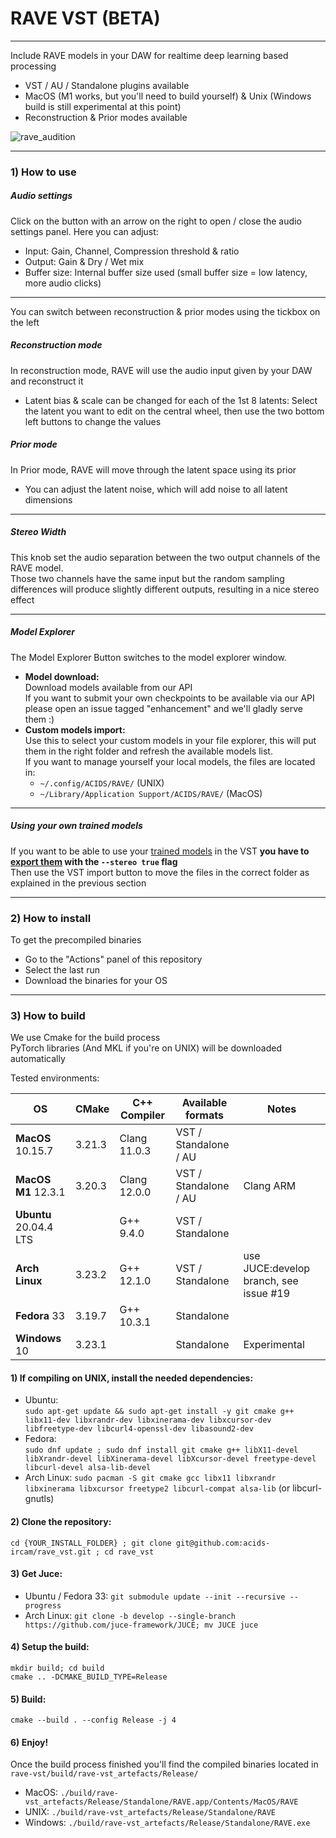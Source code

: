 # RAVE VST (BETA)
-----
Include RAVE models in your DAW for realtime deep learning based processing

- VST / AU / Standalone plugins available
- MacOS (M1 works, but you'll need to build yourself) & Unix (Windows build is still experimental at this point)
- Reconstruction & Prior modes available

![rave_audition](assets/rave_screenshot_audio_panel.png)

-----
### 1) How to use
##### Audio settings
Click on the button with an arrow on the right to open / close the audio settings panel. Here you can adjust:
  - Input: Gain, Channel, Compression threshold & ratio
  - Output: Gain & Dry / Wet mix
  - Buffer size: Internal buffer size used (small buffer size = low latency, more audio clicks)

-----
You can switch between reconstruction & prior modes using the tickbox on the left
##### Reconstruction mode
In reconstruction mode, RAVE will use the audio input given by your DAW and reconstruct it
- Latent bias & scale can be changed for each of the 1st 8 latents: Select the latent you want to edit on the central wheel, then use the two bottom left buttons to change the values

##### Prior mode
In Prior mode, RAVE will move through the latent space using its prior
- You can adjust the latent noise, which will add noise to all latent dimensions

-----
##### Stereo Width
This knob set the audio separation between the two output channels of the RAVE model.  
Those two channels have the same input but the random sampling differences will produce slightly different outputs, resulting in a nice stereo effect

-----
##### Model Explorer
The Model Explorer Button switches to the model explorer window.   
- **Model download:**  
Download models available from our API  
If you want to submit your own checkpoints to be available via our API please open an issue tagged "enhancement" and we'll gladly serve them :)
- **Custom models import:**  
Use this to select your custom models in your file explorer, this will put them in the right folder and refresh the available models list.  
If you want to manage yourself your local models, the files are located in:
  - ``~/.config/ACIDS/RAVE/`` (UNIX)
  - ``~/Library/Application Support/ACIDS/RAVE/`` (MacOS)

-----
##### Using your own trained models  
If you want to be able to use your [trained models](https://github.com/acids-ircam/RAVE) in the VST **you have to [export them](https://github.com/acids-ircam/RAVE/blob/master/export_rave.py#L21) with the ``--stereo true`` flag**  
Then use the VST import button to move the files in the correct folder as explained in the previous section

-----
### 2) How to install
To get the precompiled binaries
- Go to the "Actions" panel of this repository
- Select the last run
- Download the binaries for your OS

-----
### 3) How to build
We use Cmake for the build process  
PyTorch libraries (And MKL if you're on UNIX) will be downloaded automatically  

Tested environments:

| OS                     | CMake  | C++ Compiler | Available formats     | Notes                                  |
|------------------------|--------|--------------|-----------------------|----------------------------------------|
| **MacOS** 10.15.7      | 3.21.3 | Clang 11.0.3 | VST / Standalone / AU |                                        |
| **MacOS M1** 12.3.1    | 3.20.3 | Clang 12.0.0 | VST / Standalone / AU | Clang ARM                              |
| **Ubuntu** 20.04.4 LTS |        | G++ 9.4.0    | VST / Standalone      |                                        |
| **Arch Linux**         | 3.23.2 | G++ 12.1.0   | VST / Standalone      | use JUCE:develop branch, see issue #19 |
| **Fedora** 33          | 3.19.7 | G++ 10.3.1   | Standalone            |                                        |
| **Windows** 10         | 3.23.1 |              | Standalone            | Experimental                           |


#### 1) If compiling on UNIX, install the needed dependencies:
- Ubuntu:  
`sudo apt-get update && sudo apt-get install -y git cmake g++ libx11-dev libxrandr-dev libxinerama-dev libxcursor-dev libfreetype-dev libcurl4-openssl-dev libasound2-dev`
- Fedora:  
`sudo dnf update ; sudo dnf install git cmake g++ libX11-devel libXrandr-devel libXinerama-devel libXcursor-devel freetype-devel libcurl-devel alsa-lib-devel`
- Arch Linux:
`sudo pacman -S git cmake gcc libx11 libxrandr libxinerama libxcursor freetype2 libcurl-compat alsa-lib` (or libcurl-gnutls)

#### 2) Clone the repository:
`cd {YOUR_INSTALL_FOLDER} ; git clone git@github.com:acids-ircam/rave_vst.git ; cd rave_vst`

#### 3) Get Juce:  
- Ubuntu / Fedora 33: `git submodule update --init --recursive --progress`
- Arch Linux: `git clone -b develop --single-branch https://github.com/juce-framework/JUCE; mv JUCE juce`

#### 4) Setup the build:  
`mkdir build; cd build`  
`cmake .. -DCMAKE_BUILD_TYPE=Release`

#### 5) Build:  
`cmake --build . --config Release -j 4`

#### 6) Enjoy!
Once the build process finished you'll find the compiled binaries located in `rave-vst/build/rave-vst_artefacts/Release/`  

- MacOS: `./build/rave-vst_artefacts/Release/Standalone/RAVE.app/Contents/MacOS/RAVE`  
- UNIX: `./build/rave-vst_artefacts/Release/Standalone/RAVE`  
- Windows: `./build/rave-vst_artefacts/Release/Standalone/RAVE.exe`  
